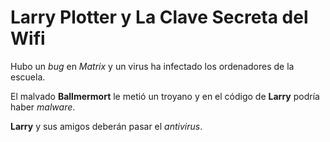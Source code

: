 # Larry Plotter y La Clave Secreta del Wifi

Hubo un *bug* en *Matrix* y un virus ha infectado
los ordenadores de la escuela.

El malvado **Ballmermort** le metió un troyano
y en el código de **Larry** podría haber *malware*.

**Larry** y sus amigos deberán pasar el *antivirus*.
